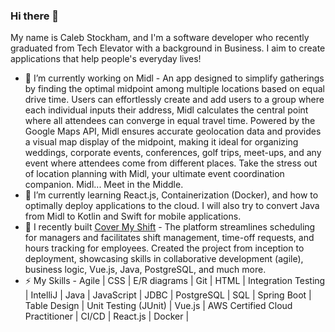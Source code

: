 ### Hi there 👋

<!--
**Caleb-Stockham/Caleb-Stockham** is a ✨ _special_ ✨ repository because its `README.md` (this file) appears on your GitHub profile.

Here are some ideas to get you started:

- 🔭 I’m currently working on ...
- 🌱 I’m currently learning ...
- 👯 I’m looking to collaborate on ...
- 🤔 I’m looking for help with ...
- 💬 Ask me about ...
- 📫 How to reach me: ...
- 😄 Pronouns: ...
- ⚡ Fun fact: ...
-->
My name is Caleb Stockham, and I'm a software developer who recently graduated from Tech Elevator with a background in Business. I aim to create applications that help people's everyday lives!

- 🔭 I’m currently working on Midl - An app designed to simplify gatherings by finding the optimal midpoint among multiple locations based on equal drive time. Users can effortlessly create and add users to a group where each individual inputs their address, Midl calculates the central point where all attendees can converge in equal travel time. Powered by the Google Maps API, Midl ensures accurate geolocation data and provides a visual map display of the midpoint, making it ideal for organizing weddings, corporate events, conferences, golf trips, meet-ups, and any event where attendees come from different places. Take the stress out of location planning with Midl, your ultimate event coordination companion. Midl... Meet in the Middle.
- 🌱 I’m currently learning React.js, Containerization (Docker), and how to optimally deploy applications to the cloud. I will also try to convert Java from Midl to Kotlin and Swift for mobile applications.
- 👯 I recently built [Cover My Shift](https://github.com/Caleb-Stockham/Cover-My-Shift) - The platform streamlines scheduling for managers and facilitates shift management, time-off requests, and  hours tracking for employees. Created the project from inception to deployment, showcasing skills in collaborative development (agile), business logic, Vue.js, Java, PostgreSQL, and much more.
- ⚡ My Skills - Agile | CSS | E/R diagrams | Git | HTML | Integration Testing | IntelliJ | Java | JavaScript | JDBC | PostgreSQL | SQL | Spring Boot | Table Design | Unit Testing (JUnit) | Vue.js | AWS Certified Cloud Practitioner | CI/CD | React.js | Docker |
